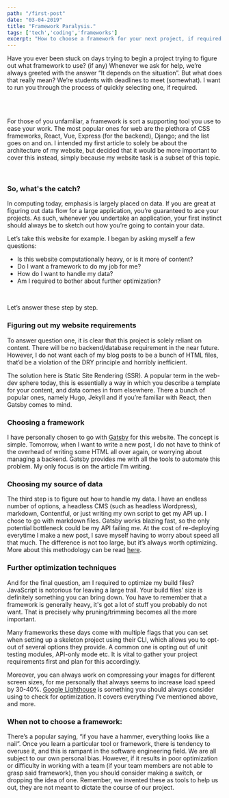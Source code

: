 ```yaml
---
path: "/first-post"
date: "03-04-2019"
title: "Framework Paralysis."
tags: ['tech','coding','frameworks']
excerpt: "How to choose a framework for your next project, if required."
---
```


Have you ever been stuck on days trying to begin a project trying to figure out what framework to use? (if any) Whenever we ask for help, we’re always greeted with the answer “It depends on the situation”. But what does that really mean? We’re students with deadlines to meet (somewhat). I want to run you through the process of quickly selecting one, if required.

<br/><br/>

For those of you unfamiliar, a framework is sort a supporting tool you use to ease your work.
The most popular ones for web are the plethora of CSS frameworks, React, Vue, Express (for the backend), Django; and the list goes on and on.
I intended my first article to solely be about the architecture of my website, but decided that it would be more important to cover this instead, simply because my website task is a subset of this topic.

<br/>


### So, what's the catch? 
In computing today, emphasis is largely placed on data. If you are great at figuring out data flow for a large application, you’re guaranteed to ace your projects. As such, whenever you undertake an application, your first instinct should always be to sketch out how you’re going to contain your data.

Let’s take this website for example. I began by asking myself a few questions:

* Is this website computationally heavy, or is it more of content?
* Do I want a framework to do my job for me?
* How do I want to handle my data?
* Am I required to bother about further optimization?

<br/>

Let’s answer these step by step.

### Figuring out my website requirements

To answer question one, it is clear that this project is solely reliant on content. There will be no backend/database requirement in the near future. However, I do not want each of my blog posts to be a bunch of HTML files, that’d be a violation of the DRY principle and horribly inefficient.

The solution here is Static Site Rendering (SSR). A popular term in the web-dev sphere today, this is essentially a way in which you describe a template for your content, and data comes in from elsewhere. There a bunch of popular ones, namely Hugo, Jekyll and if you’re familiar with React, then Gatsby comes to mind.

### Choosing a framework

I have personally chosen to go with [Gatsby](https://www.gatsbyjs.org/) for this website. The concept is simple. Tomorrow, when I want to write a new post, I do not have to think of the overhead of writing some HTML all over again, or worrying about managing a backend. Gatsby provides me with all the tools to automate this problem. My only focus is on the article I’m writing.

### Choosing my source of data

The third step is to figure out how to handle my data. I have an endless number of options, a headless CMS (such as headless Wordpress), markdown, Contentful, or just writing my own script to get my API up.
I chose to go with markdown files. Gatsby works blazing fast, so the only potential bottleneck could be my API failing me. At the cost of re-deploying everytime I make a new post, I save myself having to worry about speed all that much. The difference is not too large, but it’s always worth optimizing. More about this methodology can be read [here](https://jamstack.org/).

### Further optimization techniques

And for the final question, am I required to optimize my build files? JavaScript is notorious for leaving a large trail. Your build files’ size is definitely something you can bring down. You have to remember that a framework is generally heavy, it's got a lot of stuff you probably do not want. That is precisely why pruning/trimming becomes all the more important.
<br/>

Many frameworks these days come with multiple flags that you can set when setting up a skeleton project using their CLI, which allows you to opt-out of several options they provide. A common one is opting out of unit testing modules, API-only mode etc. It is vital to gather your project requirements first and plan for this accordingly.
<br/>

Moreover, you can always work on compressing your images for different screen sizes, for me personally that always seems to increase load speed by 30-40%.
[Google Lighthouse](https://developers.google.com/web/tools/lighthouse/) is something you should always consider using to check for optimization. It covers everything I’ve mentioned above, and more. 

### When not to choose a framework:

There’s a popular saying, “if you have a hammer, everything looks like a nail”. 
Once you learn a particular tool or framework, there is tendency to overuse it, and this is rampant in the software engineering field. We are all subject to our own personal bias.
However, if it results in poor optimization or difficulty in working with a team (if your team members are not able to grasp said framework), then you should consider making a switch, or dropping the idea of one. Remember, we invented these as tools to help us out, they are not meant to dictate the course of our project.




